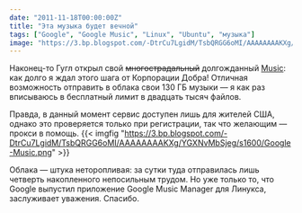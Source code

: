 ```yaml
---
date: "2011-11-18T00:00:00Z"
title: "Эта музыка будет вечной"
tags: ["Google", "Google Music", "Linux", "Ubuntu", "музыка"]
image: "https://3.bp.blogspot.com/-DtrCu7LgidM/TsbQRGG6oMI/AAAAAAAAKXg/YGXNvMbSjeg/s1600/Google-Music.png"
---
```


Наконец-то Гугл открыл свой ~~многострадальный~~ долгожданный [Music](http://music.google.com/): как долго я ждал этого шага от Корпорации Добра! Отличная возможность отправить в облака свои 130 ГБ музыки — я как раз вписываюсь в бесплатный лимит в двадцать тысяч файлов.

<!--more-->

Правда, в данный момент сервис доступен лишь для жителей США, однако это проверяется только при регистрации, так что желающим — прокси в помощь.
{{< imgfig "https://3.bp.blogspot.com/-DtrCu7LgidM/TsbQRGG6oMI/AAAAAAAAKXg/YGXNvMbSjeg/s1600/Google-Music.png" >}}

Облака — штука неторопливая: за сутки туда отправилась лишь четверть накопленного непосильным трудом. Но уже только то, что Google выпустил приложение Google Music Manager для Линукса, заслуживает уважения. Спасибо.
